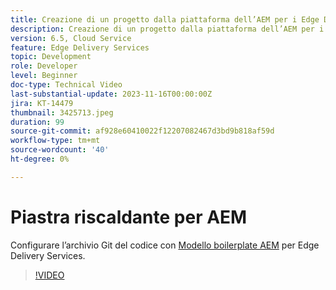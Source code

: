 ```yaml
---
title: Creazione di un progetto dalla piattaforma dell’AEM per i Edge Delivery Services
description: Creazione di un progetto dalla piattaforma dell’AEM per i Edge Delivery Services
version: 6.5, Cloud Service
feature: Edge Delivery Services
topic: Development
role: Developer
level: Beginner
doc-type: Technical Video
last-substantial-update: 2023-11-16T00:00:00Z
jira: KT-14479
thumbnail: 3425713.jpeg
duration: 99
source-git-commit: af928e60410022f12207082467d3bd9b818af59d
workflow-type: tm+mt
source-wordcount: '40'
ht-degree: 0%

---
```



# Piastra riscaldante per AEM

Configurare l’archivio Git del codice con [Modello boilerplate AEM](https://github.com/adobe/aem-boilerplate) per Edge Delivery Services.

>[!VIDEO](https://video.tv.adobe.com/v/3425713/?learn=on)
